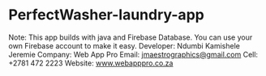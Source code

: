 # PerfectWasher-laundry-app
Note: This app builds with java and Firebase Database.
You can use your own Firebase account to make it easy.
Developer: Ndumbi Kamishele Jeremie
Company: Web App Pro
Email: jmaestrographics@gmail.com
Cell: +2781 472 2223
Website: www.webapppro.co.za
